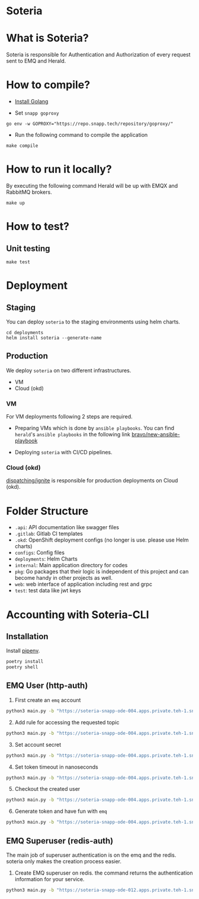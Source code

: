 # Soteria

# What is Soteria?

Soteria is responsible for Authentication and Authorization of every request sent to EMQ and Herald.

# How to compile?

- [Install Golang](https://golang.org/doc/install)

- Set `snapp goproxy`

`go env -w GOPROXY="https://repo.snapp.tech/repository/goproxy/"`

- Run the following command to compile the application

`make compile`

# How to run it locally?

By executing the following command Herald will be up with EMQX and RabbitMQ brokers.

`make up`

# How to test?

## Unit testing

`make test`

# Deployment

## Staging

You can deploy `soteria` to the staging environments using
helm charts.

```
cd deployments
helm install soteria --generate-name
```

## Production

We deploy `soteria` on two different infrastructures.

- VM
- Cloud (okd)

### VM

For VM deployments following 2 steps are required.

- Preparing VMs which is done by `ansible playbooks`. You can find `herald`'s
  `ansible playbooks` in the following link
  [bravo/new-ansible-playbook](https://gitlab.snapp.ir/bravo/new-ansible-playbook)

- Deploying `soteria` with CI/CD pipelines.

### Cloud (okd)

[dispatching/ignite](https://gitlab.snapp.ir/dispatching/ignite) is responsible
for production deployments on Cloud (okd).

# Folder Structure

- `.api`: API documentation like swagger files
- `.gitlab`: Gitlab CI templates
- `.okd`: OpenShift deployment configs (no longer is use. please use Helm charts)
- `configs`: Config files
- `deployments`: Helm Charts
- `internal`: Main application directory for codes
- `pkg`: Go packages that their logic is independent of this project and can become handy in other projects as well.
- `web`: web interface of application including rest and grpc
- `test`: test data like jwt keys

# Accounting with Soteria-CLI

## Installation

Install [pipenv](https://pipenv.pypa.io/en/latest/).

```sh
poetry install
poetry shell
```

## EMQ User (http-auth)

1. First create an `emq` account

```sh
python3 main.py -b "https://soteria-snapp-ode-004.apps.private.teh-1.snappcloud.io/" new -u gossiper -p password -t emq
```

2. Add rule for accessing the requested topic

```sh
python3 main.py -b "https://soteria-snapp-ode-004.apps.private.teh-1.snappcloud.io/" rules-add --username gossiper --password password --topic shared_location --access-type pubsub
```

3. Set account secret

```sh
python3 main.py -b "https://soteria-snapp-ode-004.apps.private.teh-1.snappcloud.io/" set-secret --username gossiper --password password --secret secret
```

4. Set token timeout in nanoseconds

```sh
python3 main.py -b "https://soteria-snapp-ode-004.apps.private.teh-1.snappcloud.io/" set-expire --username gossiper --password password -e $(( 356 * 24 * 60 * 60 * 1000 * 1000 * 1000))
```

5. Checkout the created user

```sh
python3 main.py -b "https://soteria-snapp-ode-004.apps.private.teh-1.snappcloud.io/" show --username gossiper --password password
```

6. Generate token and have fun with `emq`

```sh
python3 main.py -b "https://soteria-snapp-ode-004.apps.private.teh-1.snappcloud.io/" token --username gossiper --secret secret --grant-type pub
```

## EMQ Superuser (redis-auth)

The main job of superuser authentication is on the emq and the redis. soteria only makes the creation process easier.

1. Create EMQ superuser on redis. the command returns the authentication information for your service.

```sh
python3 main.py -b "https://soteria-snapp-ode-012.apps.private.teh-1.snappcloud.io/" superuser --username parham --password password --duration $((1000 * 1000 * 1000))
```
